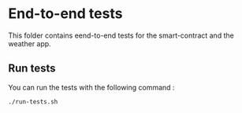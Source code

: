 # End-to-end tests

This folder contains eend-to-end tests for the smart-contract and the
weather app.

## Run tests

You can run the tests with the following command :

```bash
./run-tests.sh
```

